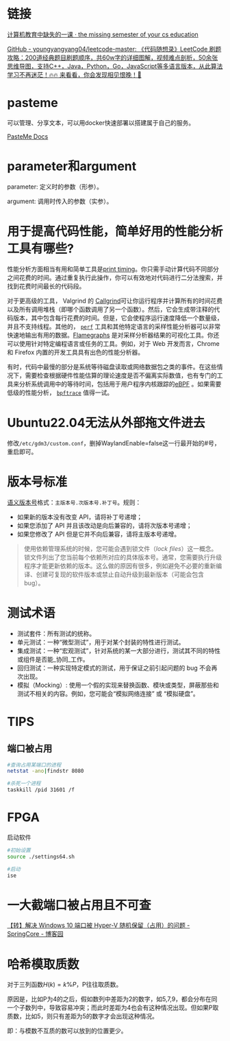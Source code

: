 # 链接

[计算机教育中缺失的一课 · the missing semester of your cs education](https://missing-semester-cn.github.io/)

[GitHub - youngyangyang04/leetcode-master: 《代码随想录》LeetCode 刷题攻略：200道经典题目刷题顺序，共60w字的详细图解，视频难点剖析，50余张思维导图，支持C++，Java，Python，Go，JavaScript等多语言版本，从此算法学习不再迷茫！🔥🔥 来看看，你会发现相见恨晚！🚀](https://github.com/youngyangyang04/leetcode-master)

# pasteme

可以管理、分享文本，可以用docker快速部署以搭建属于自己的服务。

[PasteMe Docs](https://docs.pasteme.cn/#/deploy/docker)
# parameter和argument

parameter: 定义时的参数（形参）。

argument: 调用时传入的参数（实参）。
# 用于提高代码性能，简单好用的性能分析工具有哪些?

性能分析方面相当有用和简单工具是[print timing](https://missing-semester-cn.github.io/2020/debugging-profiling/#timing)。你只需手动计算代码不同部分之间花费的时间。通过重复执行此操作，你可以有效地对代码进行二分法搜索，并找到花费时间最长的代码段。

对于更高级的工具， Valgrind 的 [Callgrind](http://valgrind.org/docs/manual/cl-manual.html)可让你运行程序并计算所有的时间花费以及所有调用堆栈（即哪个函数调用了另一个函数）。然后，它会生成带注释的代码版本，其中包含每行花费的时间。但是，它会使程序运行速度降低一个数量级，并且不支持线程。其他的， [`perf`](http://www.brendangregg.com/perf.html) 工具和其他特定语言的采样性能分析器可以非常快速地输出有用的数据。[Flamegraphs](http://www.brendangregg.com/flamegraphs.html) 是对采样分析器结果的可视化工具。你还可以使用针对特定编程语言或任务的工具。例如，对于 Web 开发而言，Chrome 和 Firefox 内置的开发工具具有出色的性能分析器。

有时，代码中最慢的部分是系统等待磁盘读取或网络数据包之类的事件。在这些情况下，需要检查根据硬件性能估算的理论速度是否不偏离实际数值，也有专门的工具来分析系统调用中的等待时间，包括用于用户程序内核跟踪的[eBPF](http://www.brendangregg.com/blog/2019-01-01/learn-ebpf-tracing.html) 。如果需要低级的性能分析， [`bpftrace`](https://github.com/iovisor/bpftrace) 值得一试。

# Ubuntu22.04无法从外部拖文件进去

修改`/etc/gdm3/custom.conf`，删掉WaylandEnable=false这一行最开始的#号，重启即可。
# 版本号标准

[语义版本号](https://semver.org/)格式：`主版本号.次版本号.补丁号`。规则：

- 如果新的版本没有改变 API，请将补丁号递增；
- 如果您添加了 API 并且该改动是向后兼容的，请将次版本号递增；
- 如果您修改了 API 但是它并不向后兼容，请将主版本号递增。

>使用依赖管理系统的时候，您可能会遇到锁文件（_lock files_）这一概念。锁文件列出了您当前每个依赖所对应的具体版本号。通常，您需要执行升级程序才能更新依赖的版本。这么做的原因有很多，例如避免不必要的重新编译、创建可复现的软件版本或禁止自动升级到最新版本（可能会包含 bug）。

# 测试术语

- 测试套件：所有测试的统称。
- 单元测试：一种“微型测试”，用于对某个封装的特性进行测试。
- 集成测试：一种“宏观测试”，针对系统的某一大部分进行，测试其不同的特性或组件是否能_协同_工作。
- 回归测试：一种实现特定模式的测试，用于保证之前引起问题的 bug 不会再次出现。
- 模拟（Mocking）: 使用一个假的实现来替换函数、模块或类型，屏蔽那些和测试不相关的内容。例如，您可能会“模拟网络连接” 或 “模拟硬盘”。
# TIPS
## 端口被占用
```bash
#查询占用某端口的进程
netstat -ano|findstr 8080

#杀死一个进程
taskkill /pid 31601 /f
```
# FPGA
启动软件

```bash
#初始设置
source ./settings64.sh

#启动
ise
```

# 一大截端口被占用且不可查

[【转】解决 Windows 10 端口被 Hyper-V 随机保留（占用）的问题 - SpringCore - 博客园](https://www.cnblogs.com/fanqisoft/p/17071121.html)

# 哈希模取质数

对于三列函数$H(k)=k\%P$，P往往取质数。

原因是，比如P为4的之后，假如数列中差距为2的数字，如5,7,9，都会分布在同一个子数列中，导致容易冲突；而此时差距为4也会有这种情况出现。但如果P取质数，比如5，则只有差距为5的数字才会出现这种情况。

即：与模数不互质的数可以放到的位置更少。






















